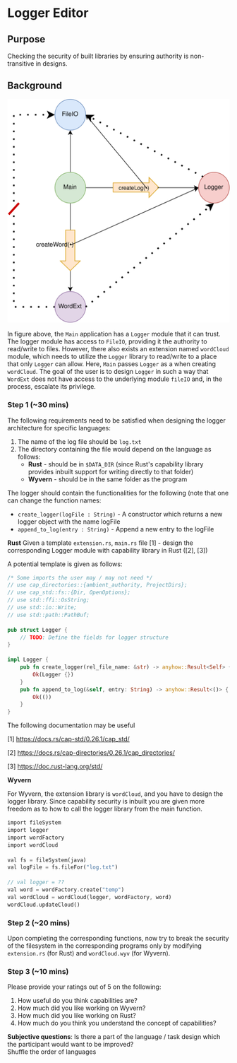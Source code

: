 # Logger Editor

## Purpose
Checking the security of built libraries by ensuring authority is non-transitive in designs.

## Background

![Logger Editor](/images/logger.jpg)

In figure above, the `Main` application has a `Logger` module that it can trust. The logger module has access to `FileIO`, providing it the authority to read/write to files. However, there also exists an extension named `wordCloud` module, which needs to utilize the `Logger` library to read/write to a place that only `Logger` can allow. Here, `Main` passes `Logger` as a when creating `wordCloud`. The goal of the user is to design `Logger` in such a way that `WordExt` does not have access to the underlying module `fileIO` and, in the process, escalate its privilege.

### Step 1 (~30 mins)

The following requirements need to be satisfied when designing the logger architecture for specific languages:


1. The name of the log file should be `log.txt`
2. The directory containing the file would depend on the language as follows:
   - **Rust** - should be in `$DATA_DIR` (since Rust's capability library provides inbuilt support for writing directly to that folder)
   - **Wyvern** - should be in the same folder as the program

The logger should contain the functionalities for the following (note that one can change the function names:

- `create_logger(logFile : String)` - A constructor which returns a new logger object with the name logFile
- `append_to_log(entry : String)` - Append a new entry to the logFile

**Rust**
Given a template `extension.rs`, `main.rs`  file [1] - design the corresponding Logger module with capability library in Rust ([2], [3])

A potential template is given as follows:

```rust
/* Some imports the user may / may not need */
// use cap_directories::{ambient_authority, ProjectDirs};
// use cap_std::fs::{Dir, OpenOptions};
// use std::ffi::OsString;
// use std::io::Write;
// use std::path::PathBuf;

pub struct Logger {
    // TODO: Define the fields for logger structure
}

impl Logger {
    pub fn create_logger(rel_file_name: &str) -> anyhow::Result<Self> {
        Ok(Logger {})
    }
    pub fn append_to_log(&self, entry: String) -> anyhow::Result<()> {
        Ok(())
    }
}
```

The following documentation may be useful

[1] https://docs.rs/cap-std/0.26.1/cap_std/

[2] https://docs.rs/cap-directories/0.26.1/cap_directories/

[3] https://doc.rust-lang.org/std/

**Wyvern**

For Wyvern, the extension library is `wordCloud`, and you have to design the logger library. Since capability security is inbuilt you are given more freedom as to how to call the logger library from the main function.

```rust
import fileSystem
import logger
import wordFactory
import wordCloud

val fs = fileSystem(java)
val logFile = fs.fileFor("log.txt")

// val logger = ??
val word = wordFactory.create("temp")
val wordCloud = wordCloud(logger, wordFactory, word)
wordCloud.updateCloud()
```

### Step 2 (~20 mins)

Upon completing the corresponding functions, now try to break the security of the filesystem in the corresponding programs only by modifying `extension.rs` (for Rust) and `wordCloud.wyv` (for Wyvern).

### Step 3 (~10 mins)

Please provide your ratings out of 5 on the following:

1. How useful do you think capabilities are?
2. How much did you like working on Wyvern?
3. How much did you like working on Rust?
4. How much do you think you understand the concept of capabilities?

**Subjective questions**:
Is there a part of the language / task design which the participant would want to be improved?  
Shuffle the order of languages

